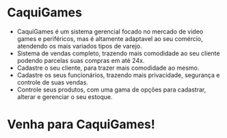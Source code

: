 # CaquiGames

  - CaquiGames é um sistema gerencial focado no mercado de video games e periféricos, mas é altamente adaptavel ao seu comércio, atendendo os mais variados tipos de varejo. 
  - Sistema de vendas completo, trazendo mais comodidade ao seu cliente podendo parcelas suas compras em até 24x.
  - Cadastre o seu cliente, para trazer mais comodidade ao mesmo.
  - Cadastre os seus funcionários, trazendo mais privacidade, segurança e controle de suas vendas.
  - Controle seus produtos, com uma gama de opções para cadastrar, alterar e gerenciar o seu estoque.


# Venha para CaquiGames!
